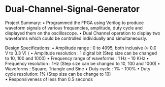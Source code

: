# Dual-Channel-Signal-Generator

Project Summary:
• Programmed the FPGA using Verilog to produce waveform signals of various frequencies, amplitude, duty cycle and displayed them on the oscilloscope. 
• Dual Channel operation to display two waveforms which could be controlled individually and simultaneously.

Design Specifications:
•	Amplitude range : 0 to 4095, both inclusive (≈ 0.0 V to 3.3 V) ( 
•	Amplitude resolution : 1 digital bit (Step size can be changed to 10, 100 and 1000)
•	Frequency range of waveforms : 1 Hz – 10 KHz
•	Frequency resolution : 1Hz (Step size can be changed to 10, 100 and 1000)
•	Waveforms : Square, Triangle and Sine
•	Duty cycle : 1% - 100%
•	Duty cycle resolution: 1% (Step size can be change to 10)  
•	Responsiveness of less than 0.5 seconds 




